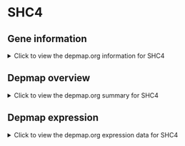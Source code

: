 <h1>SHC4</h1>

<h2>Gene information</h2>
<details>
  <summary>Click to view the depmap.org information for SHC4</summary>
  <iframe src="https://depmap.org/portal/gene/SHC4?tab=about" style="border:none;width:100%;height:800px"></iframe>
</details>

<h2>Depmap overview</h2>
<details>
  <summary>Click to view the depmap.org summary for SHC4</summary>
  <iframe src="https://depmap.org/portal/gene/SHC4?tab=overview" style="border:none;width:100%;height:800px"></iframe>
</details>

<h2>Depmap expression</h2>
<details>
  <summary>Click to view the depmap.org expression data for SHC4</summary>
  <iframe src="https://depmap.org/portal/gene/SHC4?tab=characterization" style="border:none;width:100%;height:800px"></iframe>
</details>


<!--
<h2>Reactome Pathway diagram</h2>
<details>
  <summary>Click to view Reactome pathway for SHC4</summary>
  PNAME
</details>
-->



